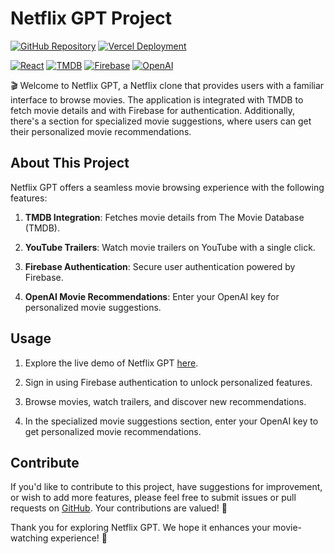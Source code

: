 # Netflix GPT Project 

[![GitHub Repository](https://img.shields.io/badge/GitHub%20Repo-Netflix%20GPT-green)](https://github.com/Suprovho/netflix-gpt)
[![Vercel Deployment](https://img.shields.io/badge/Live-Demo)](https://netflixgpt-sds.vercel.app/)

[![React](https://img.shields.io/badge/React-Frontend-blue)](https://reactjs.org/)
[![TMDB](https://img.shields.io/badge/TMDB-Movie%20Data-blue)](https://www.themoviedb.org/)
[![Firebase](https://img.shields.io/badge/Firebase-Authentication%20%26%20Hosting-blue)](https://firebase.google.com/)
[![OpenAI](https://img.shields.io/badge/OpenAI-Movie%20Recommendation-blue)](https://beta.openai.com/)

🎬 Welcome to Netflix GPT, a Netflix clone that provides users with a familiar interface to browse movies. The application is integrated with TMDB to fetch movie details and with Firebase for authentication. Additionally, there's a section for specialized movie suggestions, where users can  get their personalized movie recommendations.


## About This Project

Netflix GPT offers a seamless movie browsing experience with the following features:

1. **TMDB Integration**: Fetches movie details from The Movie Database (TMDB).

2. **YouTube Trailers**: Watch movie trailers on YouTube with a single click.

3. **Firebase Authentication**: Secure user authentication powered by Firebase.

4. **OpenAI Movie Recommendations**: Enter your OpenAI key for personalized movie suggestions.

## Usage

1. Explore the live demo of Netflix GPT [here](https://netflixgpt-sds.vercel.app/).

2. Sign in using Firebase authentication to unlock personalized features.

3. Browse movies, watch trailers, and discover new recommendations.

4. In the specialized movie suggestions section, enter your OpenAI key to get personalized movie recommendations.

## Contribute

If you'd like to contribute to this project, have suggestions for improvement, or wish to add more features, please feel free to submit issues or pull requests on [GitHub](https://github.com/Suprovho/netflix-gpt). Your contributions are valued! 🚀

Thank you for exploring Netflix GPT. We hope it enhances your movie-watching experience! 🍿
